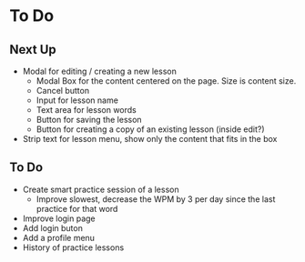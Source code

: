 # To Do

## Next Up

- Modal for editing / creating a new lesson
  - Modal Box for the content centered on the page. Size is content size.
  - Cancel button
  - Input for lesson name
  - Text area for lesson words
  - Button for saving the lesson
  - Button for creating a copy of an existing lesson (inside edit?)
- Strip text for lesson menu, show only the content that fits in the box

## To Do

- Create smart practice session of a lesson
  - Improve slowest, decrease the WPM by 3 per day since the last practice for that word
- Improve login page
- Add login buton
- Add a profile menu
- History of practice lessons
